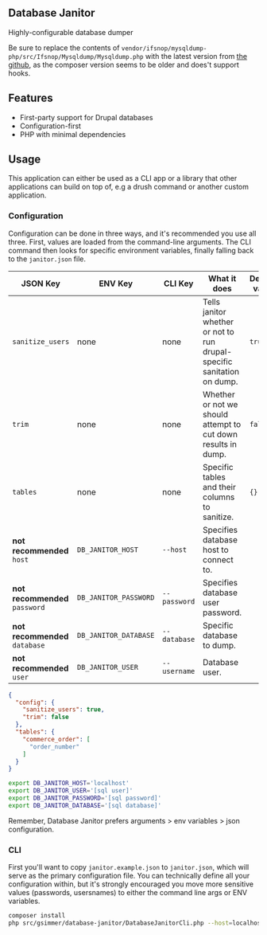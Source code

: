 Database Janitor
---

Highly-configurable database dumper

Be sure to replace the contents of `vendor/ifsnop/mysqldump-php/src/Ifsnop/Mysqldump/Mysqldump.php` with the latest
version from [the github](https://github.com/ifsnop/mysqldump-php/blob/master/src/Ifsnop/Mysqldump/Mysqldump.php),
as the composer version seems to be older and does't support hooks.

## Features

 - First-party support for Drupal databases
 - Configuration-first
 - PHP with minimal dependencies

## Usage

This application can either be used as a CLI app or a library that other applications can build on top of, e.g a drush
command or another custom application.

### Configuration

Configuration can be done in three ways, and it's recommended you use all three. First, values are loaded from the
command-line arguments. The CLI command then looks for specific environment variables, finally falling back to the
`janitor.json` file.

|JSON Key|ENV Key|CLI Key|What it does|Default value|
|---|------------|-------------|---|---|
|`sanitize_users`|none|none|Tells janitor whether or not to run drupal-specific sanitation on dump.|`true`|
|`trim`|none|none|Whether or not we should attempt to cut down results in dump.|`false`|
|`tables`|none|none|Specific tables and their columns to sanitize.|`{}`|
|**not recommended** `host` |`DB_JANITOR_HOST`|`--host`|Specifies database host to connect to.| |
|**not recommended** `password` |`DB_JANITOR_PASSWORD`|`--password`|Specifies database user password.| |
|**not recommended** `database` |`DB_JANITOR_DATABASE`|`--database`|Specific database to dump.| |
|**not recommended** `user` |`DB_JANITOR_USER`|`--username`|Database user.| |

```json
{
  "config": {
    "sanitize_users": true,
    "trim": false
  },
  "tables": {
    "commerce_order": [
      "order_number"
    ]
  }
}
```

```bash
export DB_JANITOR_HOST='localhost'
export DB_JANITOR_USER='[sql user]'
export DB_JANITOR_PASSWORD='[sql password]'
export DB_JANITOR_DATABASE='[sql database]'
```

Remember, Database Janitor prefers arguments > env variables > json configuration.

### CLI

First you'll want to copy `janitor.example.json` to `janitor.json`, which will serve as the primary configuration file.
You can technically define all your configuration within, but it's strongly encouraged you move more sensitive values
(passwords, usersnames) to either the command line args or ENV variables.

```bash
composer install
php src/gsimmer/database-janitor/DatabaseJanitorCli.php --host=localhost --username=[sql username] --password=[sql password] --database=[sql database]
```
